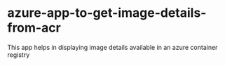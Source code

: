# azure-app-to-get-image-details-from-acr
This app helps in displaying image details available in an azure container registry
